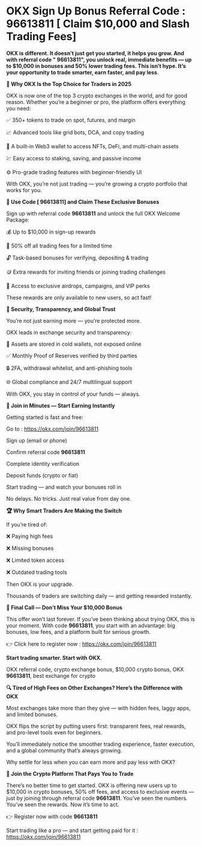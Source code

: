 # OKX Sign Up Bonus  Referral Code : 96613811 [ Claim $10,000 and Slash Trading Fees] 

**OKX is different. It doesn’t just get you started, it helps you grow. And with referral code " 96613811", you unlock real, immediate benefits — up to $10,000 in bonuses and 50% lower trading fees.  This isn’t hype. It’s your opportunity to trade smarter, earn faster, and pay less**.

**🎯 Why OKX Is the Top Choice for Traders in 2025**

OKX is now one of the top 3 crypto exchanges in the world, and for good reason.
Whether you’re a beginner or pro, the platform offers everything you need:

✅ 350+ tokens to trade on spot, futures, and margin

📈 Advanced tools like grid bots, DCA, and copy trading

🔗 A built-in Web3 wallet to access NFTs, DeFi, and multi-chain assets

💹 Easy access to staking, saving, and passive income

⚙️ Pro-grade trading features with beginner-friendly UI

With OKX, you’re not just trading — you’re growing a crypto portfolio that works for you.

**🎁 Use Code [ 96613811] and Claim These Exclusive Bonuses**

Sign up with referral code **96613811** and unlock the full OKX Welcome Package:

💰 Up to $10,000 in sign-up rewards

💸 50% off all trading fees for a limited time

🔓 Task-based bonuses for verifying, depositing & trading

🪙 Extra rewards for inviting friends or joining trading challenges

🎉 Access to exclusive airdrops, campaigns, and VIP perks

These rewards are only available to new users, so act fast!

**🔐 Security, Transparency, and Global Trust**

You’re not just earning more — you’re protected more.

OKX leads in exchange security and transparency:

🔐 Assets are stored in cold wallets, not exposed online

✅ Monthly Proof of Reserves verified by third parties

🔒 2FA, withdrawal whitelist, and anti-phishing tools

🌐 Global compliance and 24/7 multilingual support

With OKX, you stay in control of your funds — always.

**📲 Join in Minutes — Start Earning Instantly**

Getting started is fast and free:

Go to  : https://okx.com/join/96613811

Sign up (email or phone)

Confirm referral code **96613811**

Complete identity verification

Deposit funds (crypto or fiat)

Start trading — and watch your bonuses roll in

No delays. No tricks. Just real value from day one.

**🏆 Why Smart Traders Are Making the Switch**

If you’re tired of:

❌ Paying high fees

❌ Missing bonuses

❌ Limited token access

❌ Outdated trading tools

Then OKX is your upgrade.

Thousands of traders are switching daily — and getting rewarded instantly.

**🔔 Final Call — Don’t Miss Your $10,000 Bonus**

This offer won’t last forever. If you’ve been thinking about trying OKX, this is your moment.
With code **96613811**, you start with an advantage: big bonuses, low fees, and a platform built for serious growth.

👉 Click here to register now : https://okx.com/join/96613811

**Start trading smarter. Start with OKX**.

OKX referral code, crypto exchange bonus, $10,000 crypto bonus, OKX **96613811**, best exchange for crypto

**🔍 Tired of High Fees on Other Exchanges? Here’s the Difference with OKX**

Most exchanges take more than they give — with hidden fees, laggy apps, and limited bonuses.

OKX flips the script by putting users first: transparent fees, real rewards, and pro-level tools even for beginners.

You’ll immediately notice the smoother trading experience, faster execution, and a global community that’s always growing.

Why settle for less when you can earn more and pay less with OKX?

**🚀 Join the Crypto Platform That Pays You to Trade**

There’s no better time to get started. OKX is offering new users up to $10,000 in crypto bonuses, 50% off fees, and access to exclusive events — just by joining through referral code **96613811**.
You’ve seen the numbers. You’ve seen the rewards. Now it’s time to act.

👉 Register now with code **96613811**

Start trading like a pro — and start getting paid for it : https://okx.com/join/96613811


